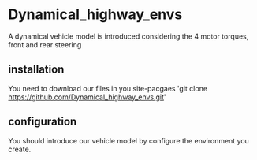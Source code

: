 # Dynamical_highway_envs
A dynamical vehicle model is introduced considering the 4 motor torques, front and rear steering  
## installation
You need to download our files in you site-pacgaes
   'git clone https://github.com/Dynamical_highway_envs.git'
## configuration
You should introduce our vehicle model by configure the environment you create.
